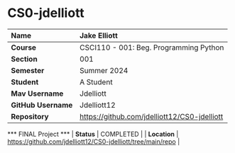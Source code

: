 # CS0-jdelliott
| Name | Jake Elliott |
|:---|:---|
| **Course** | CSCI110 - 001: Beg. Programming Python |
| **Section** | 001 |
| **Semester** | Summer 2024|
| **Student** | A Student |
| **Mav Username**            | Jdelliott |
| **GitHub Username**         | Jdelliott12 |
| **Repository**          | https://github.com/jdelliott12/CS0-jdelliott |


*** FINAL Project ***
| **Status**  | COMPLETED |
| **Location**  | https://github.com/jdelliott12/CS0-jdelliott/tree/main/repo |